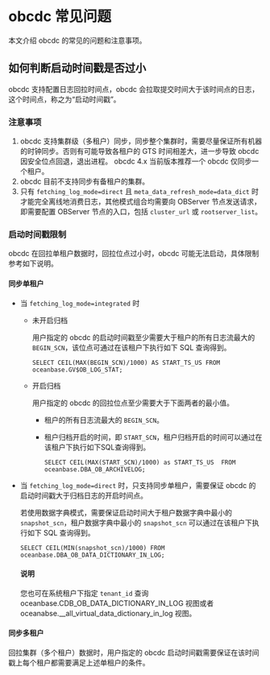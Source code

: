 # obcdc 常见问题

本文介绍 obcdc 的常见的问题和注意事项。

## 如何判断启动时间戳是否过小

obcdc 支持配置日志回拉时间点，obcdc 会拉取提交时间大于该时间点的日志，这个时间点，称之为“启动时间戳”。

### 注意事项

1. obcdc 支持集群级（多租户）同步，同步整个集群时，需要尽量保证所有机器的时钟同步。否则有可能导致各租户的 GTS 时间相差大，进一步导致 obcdc 因安全位点回退，退出进程。
obcdc 4.x 当前版本推荐一个 obcdc 仅同步一个租户。
2. obcdc 目前不支持同步有备租户的集群。
3. 只有 `fetching_log_mode=direct` 且 `meta_data_refresh_mode=data_dict` 时才能完全离线地消费日志，其他模式组合均需要向 OBServer 节点发送请求，即需要配置 OBServer 节点的入口，包括 `cluster_url` 或 `rootserver_list`。

### 启动时间戳限制

obcdc 在回拉单租户数据时，回拉位点过小时，obcdc 可能无法启动，具体限制参考如下说明。

#### 同步单租户

* 当 `fetching_log_mode=integrated` 时

  * 未开启归档

     用户指定的 obcdc 的启动时间戳至少需要大于租户的所有日志流最大的 `BEGIN_SCN`，该位点可通过在该租户下执行如下 SQL 查询得到。

     ```shell
     SELECT CEIL(MAX(BEGIN_SCN)/1000) AS START_TS_US FROM oceanbase.GV$OB_LOG_STAT;
     ```

  * 开启归档

    用户指定的 obcdc 的回拉位点至少需要大于下面两者的最小值。

    * 租户的所有日志流最大的 `BEGIN_SCN`。

    * 租户归档开启的时间，即 `START_SCN`，租户归档开启的时间可以通过在该租户下执行如下SQL查询得到。

      ```shell
      SELECT CEIL(MAX(START_SCN)/1000) as START_TS_US  FROM oceanbase.DBA_OB_ARCHIVELOG;
      ```

* 当 `fetching_log_mode=direct` 时，只支持同步单租户，需要保证 obcdc 的启动时间戳大于归档日志的开启时间点。

  若使用数据字典模式，需要保证启动时间大于租户数据字典中最小的 `snapshot_scn`，租户数据字典中最小的 `snapshot_scn` 可以通过在该租户下执行如下 SQL 查询得到。

   ```shell
   SELECT CEIL(MIN(snapshot_scn)/1000) FROM oceanbase.DBA_OB_DATA_DICTIONARY_IN_LOG;
   ```

   <main id="notice" type='explain'>
     <h4>说明</h4>
     <p>您也可在系统租户下指定 <code>tenant_id</code> 查询 oceanbase.CDB_OB_DATA_DICTIONARY_IN_LOG 视图或者 oceanabse.__all_virtual_data_dictionary_in_log 视图。</p>
   </main>

#### 同步多租户

回拉集群（多个租户）数据时，用户指定的 obcdc 启动时间戳需要保证在该时间戳上每个租户都需要满足上述单租户的条件。
